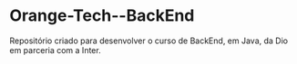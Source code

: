 # Orange-Tech--BackEnd
Repositório criado para desenvolver o curso de BackEnd, em Java,  da Dio em parceria com a Inter.
